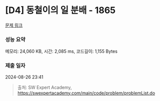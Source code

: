 # [D4] 동철이의 일 분배 - 1865 

[문제 링크](https://swexpertacademy.com/main/code/problem/problemDetail.do?contestProbId=AV5LuHfqDz8DFAXc) 

### 성능 요약

메모리: 24,060 KB, 시간: 2,085 ms, 코드길이: 1,155 Bytes

### 제출 일자

2024-08-26 23:41



> 출처: SW Expert Academy, https://swexpertacademy.com/main/code/problem/problemList.do
